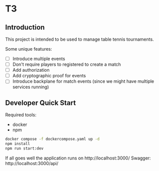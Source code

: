 # T3

## Introduction

This project is intended to be used to manage table tennis tournaments.

Some unique features:

- [ ] Introduce multiple events
- [ ] Don't require players to registered to create a match
- [ ] Add authorization
- [ ] Add cryptographic proof for events
- [ ] Introduce backplane for match events (since we might have multiple services running)

## Developer Quick Start

Required tools:
- docker
- npm

```sh
docker compose -f dockercompose.yaml up -d
npm install
npm run start:dev
```

If all goes well the application runs on http://localhost:3000/
Swagger: http://localhost:3000/api/